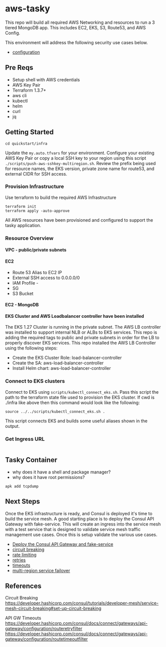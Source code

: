 # aws-tasky
This repo will build all required AWS Networking and resources to run a 3 tiered MongoDB app.  This includes EC2, EKS, S3, Route53, and AWS Config.

This environment will address the following security use cases below.
* [configuration](https://github.com/ppresto/aws-consul-pd/blob/main/README_Consul_Failover.md)

## Pre Reqs
- Setup shell with AWS credentials
- AWS Key Pair
- Terraform 1.3.7+
- aws cli
- kubectl
- helm
- curl
- jq

## Getting Started
```
cd quickstart/infra
```
Update the `my.auto.tfvars` for your environment.  Configure your existing AWS Key Pair or copy a local SSH key to your region using this script `./scripts/push-aws-sshkey-multiregion.sh`. Review the prefix being used for resource names, the EKS version, private zone name for route53, and external  CIDR for SSH access. 

### Provision Infrastructure
Use terraform to build the required AWS Infrastructure
```
terraform init
terraform apply -auto-approve
```
All AWS resources have been provisioned and configured to support the tasky application.

### Resource Overview

#### VPC - public/private subnets
#### EC2
  * Route 53 Alias to EC2 IP
  * External SSH access to 0.0.0.0/0
  * IAM Profile - 
  * SG
  * S3 Bucket

#### EC2 - MongoDB
#### EKS Cluster and AWS Loadbalancer controller have been installed
The EKS 1.27 Cluster is running in the private subnet.  The AWS LB controller was installed to support internal NLB or ALBs to EKS services.  This repo is adding the required tags to public and private subnets in order for the LB to properly discover EKS services.  This repo installed the AWS LB Controller using the following steps:
* Create the EKS Cluster Role: load-balancer-controller
* Create the SA: aws-load-balancer-controller
* Install Helm chart: aws-load-balancer-controller

### Connect to EKS clusters
Connect to EKS using `scripts/kubectl_connect_eks.sh`.  Pass this script the path to the terraform state file used to provision the EKS cluster.  If cwd is ./infra like above then this command would look like the following:
```
source ../../scripts/kubectl_connect_eks.sh .
```
This script connects EKS and builds some useful aliases shown in the output.

### Get Ingress URL
```

```

## Tasky Container
* why does it have a shell and package manager?
* why does it have root permissions?
```
apk add tcpdump
```

## Next Steps
Once the EKS infrastructure is ready, and Consul is deployed it's time to build the service mesh.  A good starting place is to deploy the Consul API Gateway with fake-service.  This will create an ingress into the service mesh with a test service that is designed to validate service mesh traffic management use cases. Once this is setup validate the various use cases.
* [Deploy the Consul API Gateway and fake-service](https://github.com/ppresto/aws-consul-pd/blob/main/README_Consul_APIGW.md)
* [circuit breaking](https://github.com/ppresto/aws-consul-pd/blob/main/README_Consul_L7.md#circuit-breaking)
* [rate limiting](https://github.com/ppresto/aws-consul-pd/blob/main/README_Consul_L7.md#rate-limiting)
* [retries](https://github.com/ppresto/aws-consul-pd/blob/main/README_Consul_L7.md#retries)
* [timeouts](https://github.com/ppresto/aws-consul-pd/blob/main/README_Consul_L7.md#timeouts)
* [multi-region service failover](https://github.com/ppresto/aws-consul-pd/blob/main/README_Consul_Failover.md)

## References
Circuit Breaking
https://developer.hashicorp.com/consul/tutorials/developer-mesh/service-mesh-circuit-breaking#set-up-circuit-breaking

API GW Timeouts
https://developer.hashicorp.com/consul/docs/connect/gateways/api-gateway/configuration/routeretryfilter
https://developer.hashicorp.com/consul/docs/connect/gateways/api-gateway/configuration/routetimeoutfilter